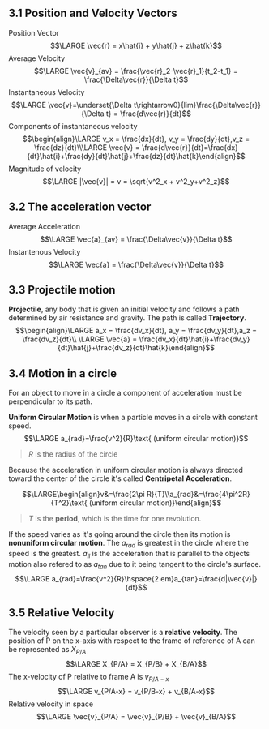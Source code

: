 ## 3.1 Position and Velocity Vectors
Position Vector
$$\LARGE \vec{r} = x\hat{i} + y\hat{j} + z\hat{k}$$
Average Velocity
$$\LARGE \vec{v}_{av} = \frac{\vec{r}_2-\vec{r}_1}{t_2-t_1} = \frac{\Delta\vec{r}}{\Delta t}$$
Instantaneous Velocity
$$\LARGE \vec{v}=\underset{\Delta t\rightarrow0}{lim}\frac{\Delta\vec{r}}{\Delta t} = \frac{d\vec{r}}{dt}$$
Components of instantaneous velocity
$$\begin{align}\LARGE v_x = \frac{dx}{dt}, v_y = \frac{dy}{dt},v_z = \frac{dz}{dt}\\\LARGE \vec{v} = \frac{d\vec{r}}{dt}=\frac{dx}{dt}\hat{i}+\frac{dy}{dt}\hat{j}+\frac{dz}{dt}\hat{k}\end{align}$$
Magnitude of velocity
$$\LARGE |\vec{v}| = v = \sqrt{v^2_x + v^2_y+v^2_z}$$
## 3.2 The acceleration vector
Average Acceleration
$$\LARGE \vec{a}_{av} = \frac{\Delta\vec{v}}{\Delta t}$$
Instantenous Velocity
$$\LARGE \vec{a} = \frac{\Delta\vec{v}}{\Delta t}$$

## 3.3 Projectile motion 
**Projectile**, any body that is given an initial velocity and follows a path determined by air resistance and gravity. The path is called **Trajectory**.
$$\begin{align}\LARGE a_x = \frac{dv_x}{dt}, a_y = \frac{dv_y}{dt},a_z = \frac{dv_z}{dt}\\
\LARGE \vec{a} = \frac{dv_x}{dt}\hat{i}+\frac{dv_y}{dt}\hat{j}+\frac{dv_z}{dt}\hat{k}\end{align}$$
## 3.4 Motion in a circle
For an object to move in a circle a component of acceleration must be perpendicular to its path. 

**Uniform Circular Motion** is when a particle moves in a circle with constant speed. 
$$\LARGE a_{rad}=\frac{v^2}{R}\text{ (uniform circular motion)}$$
> $R$ is the radius of the circle

Because the acceleration in uniform circular motion is always directed toward the center of the circle it's called **Centripetal Acceleration**. 

$$\LARGE\begin{align}v&=\frac{2\pi R}{T}\\a_{rad}&=\frac{4\pi^2R}{T^2}\text{ (uniform circular motion)}\end{align}$$
> $T$ is the **period**, which is the time for one revolution. 


If the speed varies as it's going around the circle then its motion is **nonuniform circular motion**. The $a_{rad}$ is greatest in the circle where the speed is the greatest. $a_{ll}$ is the acceleration that is parallel to the objects motion also refered to as $a_{tan}$ due to it being tangent to the circle's surface. 
$$\LARGE a_{rad}=\frac{v^2}{R}\hspace{2 em}a_{tan}=\frac{d|\vec{v}|}{dt}$$


## 3.5 Relative Velocity
The velocity seen by a particular observer is a **relative velocity**. 
The position of P on the x-axis with respect to the frame of reference of A can be represented as $X_{P/A}$
$$\LARGE X_{P/A} = X_{P/B} + X_{B/A}$$
The x-velocity of P relative to frame A is $v_{P/A-x}$
$$\LARGE v_{P/A-x} = v_{P/B-x} + v_{B/A-x}$$
Relative velocity in space
$$\LARGE \vec{v}_{P/A} = \vec{v}_{P/B} + \vec{v}_{B/A}$$
